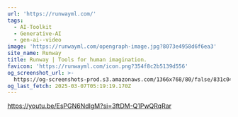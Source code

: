 ```yaml
---
url: 'https://runwayml.com/'
tags:
  - AI-Toolkit
  - Generative-AI
  - gen-ai--video
image: 'https://runwayml.com/opengraph-image.jpg?8073e4958d6f6ea3'
site_name: Runway
title: Runway | Tools for human imagination.
favicon: 'https://runwayml.com/icon.png?354f8c2b5139d556'
og_screenshot_url: >-
  https://og-screenshots-prod.s3.amazonaws.com/1366x768/80/false/831c0443aa5bad463db872b9f085839c825e912f4ddc72a7a40e95e06e39df8f.jpeg
og_last_fetch: 2025-03-07T05:19:19.170Z
---
```


https://youtu.be/EsPGN6NdIgM?si=3ftDM-Q1PwQRqRar